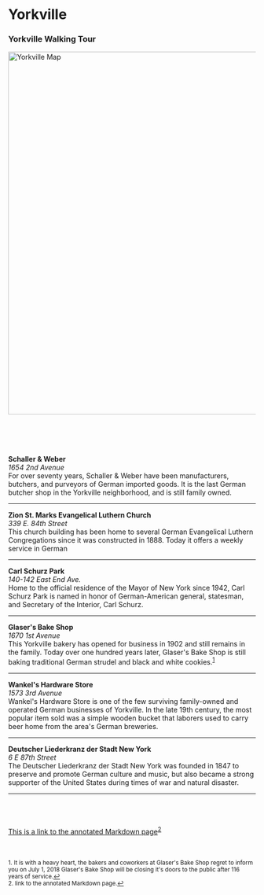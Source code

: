 
<!DOCTYPE html>

<html>	
<head> 
		
<meta charset="utf-8">  
    		
		
<h1>Yorkville</h1> 
		
<link href="../styles/StyleDMT.css" rel="stylesheet" type="text/css">
			
<link href="../images/hfav.png" rel="icon" type="image/png"
		
</head>
	
<body>	
		<h3>Yorkville Walking Tour</h3>
</body>		
	
<img src="../images/Yorkville map.jpg" width="600" height="738" alt="Yorkville Map" class="center">		
<br>
<br>
<br>
<br>
</br>
<body>									
<div>			
		<p>
		<b>Schaller & Weber</b><br><i>1654 2nd Avenue</i><br>For over seventy years, Schaller & Weber have been manufacturers, butchers, and purveyors of German imported goods. It is the last German butcher shop in the Yorkville neighborhood, and is still family owned.
		<hr>
		</hr>
		<p>	
		<b>Zion St. Marks Evangelical Luthern Church</b><br><i>339 E. 84th Street</i><br>This church building has been home to several German Evangelical Luthern Congregations since it was constructed in 1888. Today it offers a weekly service in German
		<hr>
		</hr>
		<p>
		<b>Carl Schurz Park</b><br><i>140-142 East End Ave.</i><br>Home to the official residence of the Mayor of New York since 1942, Carl Schurz Park is named in honor of German-American general, statesman, and Secretary of the Interior, Carl Schurz.
		<hr>
		</hr>
		<p>
		<b>Glaser's Bake Shop</b><br><i>1670 1st Avenue</i><br>This Yorkville bakery has opened for business in 1902 and still remains in the family. Today over one hundred years later, Glaser's Bake Shop is still baking traditional German strudel and black and white cookies.<sup><a href="#fn1" id="ref1">1</a></sup>
		<hr>
		</hr>
		<p>
		<b>Wankel's Hardware Store</b><br><i>1573 3rd Avenue</i><br>Wankel's Hardware Store is one of the few surviving family-owned and operated German businesses of Yorkville. In the late 19th century, the most popular item sold was a simple wooden bucket that laborers used to carry beer home from the area's German breweries.
		<hr>
		</hr>
		<p>
		<b>Deutscher Liederkranz der Stadt New York</b><br><i>6 E 87th Street</i><br>The Deutscher Liederkranz der Stadt New York was founded in 1847 to preserve and promote German culture and music, but also became a strong supporter of the United States during times of war and natural disaster.
		<hr>
		</hr>		
</p>
<br>
<br>
</br>
		<a href = "../docs/Yorkvillemap">This is a link to the annotated Markdown page</a><sup><a href="#fn2" id="ref2">2</a></sup> 
<br>
<br>
</br>
		<p>	
		<sup id="fn1">1. It is with a heavy heart, the bakers and coworkers at Glaser's Bake Shop regret to inform you on July 1, 2018 Glaser's Bake Shop will be closing it's doors to the public after 116 years of service.<a href="#ref1" title="Jump back to footnote 1 in the text.">↩</a></sup>
		<br>
		<sup id="fn2">2. link to the annotated Markdown page.<a href="#ref2" title="Jump back to footnote 2 in the text.">↩</a></sup>
</p>
</div>
</html>

